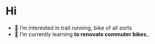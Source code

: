 # Hi

- 👀 I’m interested in trail running, bike of all sorts
- 🌱 I’m currently learning __to renovate commuter bikes___
<!---
edoardesd/edoardesd is a ✨ special ✨ repository because its `README.md` (this file) appears on your GitHub profile.
You can click the Preview link to take a look at your changes.
--->

